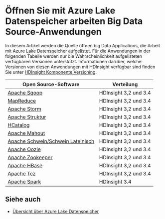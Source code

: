 <properties
   pageTitle="Big Data Applications mit Lake Datenspeicher kompatibel | Azure"
   description="Liste der open-Source-Anwendungen, mit denen Azure Lake Datenspeicher zusammenarbeiten"
   services="data-lake-store"
   documentationCenter=""
   authors="nitinme"
   manager="jhubbard"
   editor="cgronlun"/>

<tags
   ms.service="data-lake-store"
   ms.devlang="na"
   ms.topic="article"
   ms.tgt_pltfrm="na"
   ms.workload="big-data"
   ms.date="08/25/2016"
   ms.author="nitinme"/>

# <a name="open-source-big-data-applications-that-work-with-azure-data-lake-store"></a>Öffnen Sie mit Azure Lake Datenspeicher arbeiten Big Data Source-Anwendungen

In diesem Artikel werden die Quelle öffnen big Data Applications, die Arbeit mit Azure Lake Datenspeicher aufgelistet. Für die Anwendungen in der folgenden Tabelle werden nur die Wahrscheinlichkeit aufgelisteten verfügbaren Versionen unterstützt. Informationen darüber, welche Versionen von diesen Anwendungen mit HDInsight verfügbar sind finden Sie unter [HDInsight Komponente Versioning](../hdinsight/hdinsight-component-versioning.md).


| Open Source-Software | Verteilung                      |
|----------------------|---------------------------------|
| [Apache Sqoop](http://sqoop.apache.org/)               | HDInsight 3,2 und 3.4                   |
| [MapReduce](http://hadoop.apache.org/docs/r1.0.4/mapred_tutorial.html)| HDInsight 3,2 und 3.4                   |
| [Apache Storm](https://storm.apache.org/)                | HDInsight 3,2 und 3.4                 |
| [Apache Struktur](http://hive.apache.org/)                  | HDInsight 3,2 und 3.4                   |
| [HCatalog](https://cwiki.apache.org/confluence/display/Hive/HCatalog)            | HDInsight 3,2 und 3.4  |
| [Apache Mahout](http://mahout.apache.org/)               | HDInsight 3,2 und 3.4                   |
| [Apache Schwein/Schwein Lateinisch](http://pig.apache.org/)       | HDInsight 3,2 und 3.4                   |
| [Apache Oozie](http://oozie.apache.org/)               | HDInsight 3,2 und 3.4                   |
| [Apache Zookeeper](http://zookeeper.apache.org/)           | HDInsight 3,2 und 3.4                   |
| [Apache HBase](http://hbase.apache.org/)                | HDInsight 3,2 und 3.4                   |
| [Apache Tez](http://tez.apache.org/)                 | HDInsight 3,2 und 3.4                 |
| [Apache Spark](http://spark.apache.org/)                 | HDInsight 3.4                 |


## <a name="see-also"></a>Siehe auch

- [Übersicht über Azure Lake Datenspeicher](data-lake-store-overview.md)
